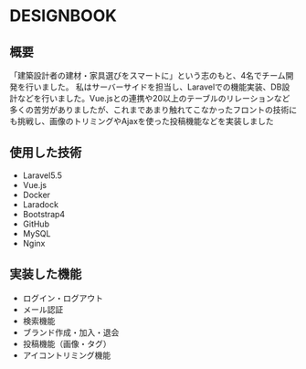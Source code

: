 # DESIGNBOOK
## 概要

「建築設計者の建材・家具選びをスマートに」という志のもと、4名でチーム開発を行いました。 私はサーバーサイドを担当し、Laravelでの機能実装、DB設計などを行いました。Vue.jsとの連携や20以上のテーブルのリレーションなど多くの苦労がありましたが、これまであまり触れてこなかったフロントの技術にも挑戦し、画像のトリミングやAjaxを使った投稿機能などを実装しました

## 使用した技術

* Laravel5.5
* Vue.js
* Docker
* Laradock
* Bootstrap4
* GitHub
* MySQL
* Nginx

## 実装した機能

* ログイン・ログアウト
* メール認証
* 検索機能
* ブランド作成・加入・退会
* 投稿機能（画像・タグ）
* アイコントリミング機能